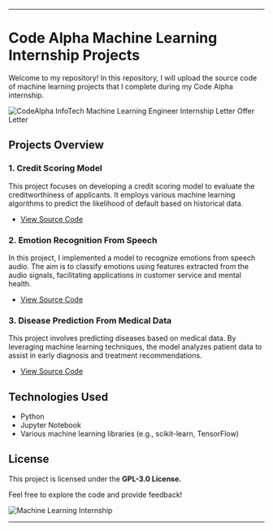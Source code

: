 
------

# **Code Alpha Machine Learning Internship Projects**
Welcome to my repository! In this repository, I will upload the source code of machine learning projects that I complete during my Code Alpha internship.

![CodeAlpha InfoTech Machine Learning Engineer Internship Letter Offer Letter](https://github.com/user-attachments/assets/https://drive.google.com/file/d/1kSbXW9qGgJWFQrOGBg7aaXl1WiipalZc/view?usp=drivesdk)

## **Projects Overview**

### **1. Credit Scoring Model**
This project focuses on developing a credit scoring model to evaluate the creditworthiness of applicants. It employs various machine learning algorithms to predict the likelihood of default based on historical data.
- [View Source Code](https://github.com/muhammadadilnaeem/Code-Alpha-Machine-Learning-Internship-Projects/tree/main/1.%20Credit%20Scoring%20Model)

### **2. Emotion Recognition From Speech**
In this project, I implemented a model to recognize emotions from speech audio. The aim is to classify emotions using features extracted from the audio signals, facilitating applications in customer service and mental health.
- [View Source Code](https://github.com/muhammadadilnaeem/Code-Alpha-Machine-Learning-Internship-Projects/tree/main/2.%20Emotion%20Recognition%20From%20Speech)

### **3. Disease Prediction From Medical Data**
This project involves predicting diseases based on medical data. By leveraging machine learning techniques, the model analyzes patient data to assist in early diagnosis and treatment recommendations.

- [View Source Code](https://github.com/muhammadadilnaeem/Code-Alpha-Machine-Learning-Internship-Projects/tree/main/3.%20Disease%20Predition%20From%20Medical%20Data)

## **Technologies Used**
- Python
- Jupyter Notebook
- Various machine learning libraries (e.g., scikit-learn, TensorFlow)

## **License**
This project is licensed under the **GPL-3.0 License.**

Feel free to explore the code and provide feedback!

![Machine Learning Internship](https://github.com/user-attachments/assets/ccb12e68-e37a-4c2b-b6bb-62a3c0c9bb7e)


-----


